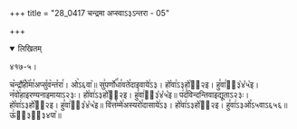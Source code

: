 +++
title = "28_0417 चन्द्रमा अप्स्वाऽ३ऽन्तरा - 05"

+++
<details open><summary>लिखितम्</summary>

४१७-५।

च꣥न्द्रौ꣤꣯हो꣥꣯मा꣯अप्सु꣤व꣥न्त꣤रा꣯। ओ꣥ऽ६वा꣥॥ सु꣢पर्णो꣡꣯धा꣯वते꣯दाइवाये꣢ऽ३। हो꣡वा꣢ऽ३हो꣡ऽ᳐२इ। हु꣣वा꣢ऽ᳐३꣡४꣡५꣡इ। न꣡वो꣯हाइरण्यनाइमायाऽ२३ः। हो꣡वा꣢ऽ३हो꣡ऽ᳐२इ। हु꣣वा꣢ऽ᳐३꣡४꣡५꣡इ॥ प꣢दं꣡विन्दन्तिवाइद्यूताऽ२३ः। हो꣡वा꣢ऽ३हो꣡ऽ᳐२इ। हु꣣वा꣢ऽ᳐३꣡४꣡५꣡इ॥ वि꣢त्त꣡म्मे꣯अस्यरो꣯दासाये꣢ऽ३। हो꣡वा꣢ऽ३हो꣡ऽ᳐२इ। हु꣣वा꣢ऽ३ओ꣤ऽ५वाऽ६५६॥ ऊ꣢ऽ᳐३२᳐३४पा꣥॥
</details>